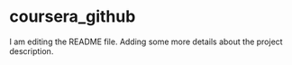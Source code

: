 # coursera_github
I am editing the README file. Adding some more details about the project description.
